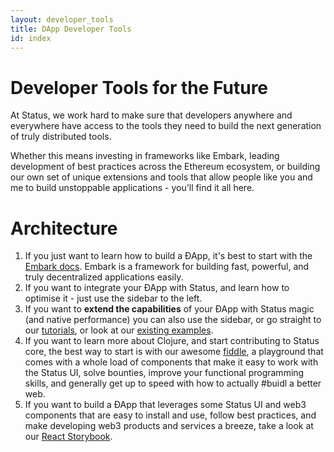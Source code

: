 ```yaml
---
layout: developer_tools
title: DApp Developer Tools
id: index
---
```

# Developer Tools for the Future

At Status, we work hard to make sure that developers anywhere and everywhere have access to the tools they need to build the next generation of truly distributed tools.

Whether this means investing in frameworks like Embark, leading development of best practices across the Ethereum ecosystem, or building our own set of unique extensions and tools that allow people like you and me to build unstoppable applications - you'll find it all here.

# Architecture

1. If you just want to learn how to build a ÐApp, it's best to start with the [Embark docs](https://embark.status.im). Embark is a framework for building fast, powerful, and truly decentralized applications easily.
2. If you want to integrate your ÐApp with Status, and learn how to optimise it - just use the sidebar to the left.
3. If you want to **extend the capabilities** of your ÐApp with Status magic (and native performance) you can also use the sidebar, or go straight to our [tutorials](../tutorials/), or look at our [existing examples](../extensions/).
4. If you want to learn more about Clojure, and start contributing to Status core, the best way to start is with our awesome [fiddle](../fiddle/), a playground that comes with a whole load of components that make it easy to work with the Status UI, solve bounties, improve your functional programming skills, and generally get up to speed with how to actually #buidl a better web.
5. If you want to build a ÐApp that leverages some Status UI and web3 components that are easy to install and use, follow best practices, and make developing web3 products and services a breeze, take a look at our [React Storybook](https://status-im.github.io/storybook/).